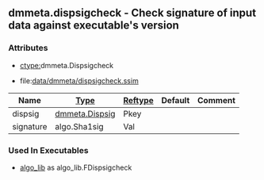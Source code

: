 ## dmmeta.dispsigcheck - Check signature of input data against executable's version


### Attributes
<a href="#attributes"></a>
* [ctype:](/txt/ssimdb/dmmeta/ctype.md)dmmeta.Dispsigcheck

* file:[data/dmmeta/dispsigcheck.ssim](/data/dmmeta/dispsigcheck.ssim)

|Name|[Type](/txt/ssimdb/dmmeta/ctype.md)|[Reftype](/txt/ssimdb/dmmeta/reftype.md)|Default|Comment|
|---|---|---|---|---|
|dispsig|[dmmeta.Dispsig](/txt/ssimdb/dmmeta/dispsig.md)|Pkey|
|signature|algo.Sha1sig|Val|

### Used In Executables
<a href="#used-in-executables"></a>
* [algo_lib](/txt/lib/algo_lib/README.md) as algo_lib.FDispsigcheck


